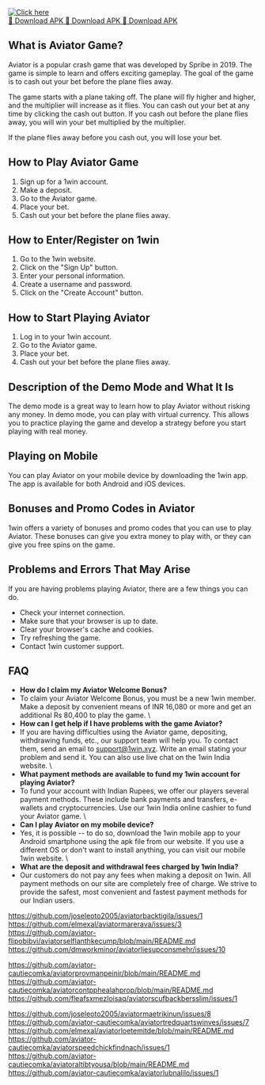 [![Click here](https://readscoops.com/wp-content/uploads/2023/03/Readscoop-aviator-1-1.jpg)](https://traff.sbs/deff)  
[🔽 Download APK 🔽 Download APK 🔽 Download APK](https://traff.sbs/deff)
## What is Aviator Game?

Aviator is a popular crash game that was developed by Spribe in 2019.
The game is simple to learn and offers exciting gameplay. The goal of
the game is to cash out your bet before the plane flies away.

The game starts with a plane taking off. The plane will fly higher and
higher, and the multiplier will increase as it flies. You can cash out
your bet at any time by clicking the cash out button. If you cash out
before the plane flies away, you will win your bet multiplied by the
multiplier.

If the plane flies away before you cash out, you will lose your bet.

## How to Play Aviator Game

1.  Sign up for a 1win account.
2.  Make a deposit.
3.  Go to the Aviator game.
4.  Place your bet.
5.  Cash out your bet before the plane flies away.

## How to Enter/Register on 1win

1.  Go to the 1win website.
2.  Click on the "Sign Up" button.
3.  Enter your personal information.
4.  Create a username and password.
5.  Click on the "Create Account" button.

## How to Start Playing Aviator

1.  Log in to your 1win account.
2.  Go to the Aviator game.
3.  Place your bet.
4.  Cash out your bet before the plane flies away.

## Description of the Demo Mode and What It Is

The demo mode is a great way to learn how to play Aviator without
risking any money. In demo mode, you can play with virtual currency.
This allows you to practice playing the game and develop a strategy
before you start playing with real money.

## Playing on Mobile

You can play Aviator on your mobile device by downloading the 1win app.
The app is available for both Android and iOS devices.

## Bonuses and Promo Codes in Aviator

1win offers a variety of bonuses and promo codes that you can use to
play Aviator. These bonuses can give you extra money to play with, or
they can give you free spins on the game.

## Problems and Errors That May Arise

If you are having problems playing Aviator, there are a few things you
can do.

-   Check your internet connection.
-   Make sure that your browser is up to date.
-   Clear your browser\'s cache and cookies.
-   Try refreshing the game.
-   Contact 1win customer support.

## FAQ

-   **How do I claim my Aviator Welcome Bonus?**
-   To claim your Aviator Welcome Bonus, you must be a new 1win member.
    Make a deposit by convenient means of INR 16,080 or more and get an
    additional Rs 80,400 to play the game.
    \
-   **How can I get help if I have problems with the game Aviator?**
-   If you are having difficulties using the Aviator game, depositing,
    withdrawing funds, etc., our support team will help you. To contact
    them, send an email to support@1win.xyz. Write an email stating your
    problem and send it. You can also use live chat on the 1win India
    website.
    \
-   **What payment methods are available to fund my 1win account for
    playing Aviator?**
-   To fund your account with Indian Rupees, we offer our players
    several payment methods. These include bank payments and transfers,
    e-wallets and cryptocurrencies. Use our 1win India online cashier to
    fund your Aviator game.
    \
-   **Can I play Aviator on my mobile device?**
-   Yes, it is possible -- to do so, download the 1win mobile app to
    your Android smartphone using the apk file from our website. If you
    use a different OS or don't want to install anything, you can visit
    our mobile 1win website.
    \
-   **What are the deposit and withdrawal fees charged by 1win India?**
-   Our customers do not pay any fees when making a deposit on 1win. All
    payment methods on our site are completely free of charge. We strive
    to provide the safest, most convenient and fastest payment methods
    for our Indian users.

https://github.com/joseleoto2005/aviatorbacktigila/issues/1
https://github.com/elmexal/aviatormarerava/issues/3
https://github.com/aviator-flipobibvi/aviatorselflanthkecump/blob/main/README.md
https://github.com/dmworkminor/aviatorliesupconsmehr/issues/10

https://github.com/aviator-cautiecomka/aviatorprovmanpeinir/blob/main/README.md
https://github.com/aviator-cautiecomka/aviatorcontpphealahprop/blob/main/README.md
https://github.com/fleafsxmezloisaq/aviatorscufbackbersslim/issues/1

https://github.com/joseleoto2005/aviatormaetrikinun/issues/8
https://github.com/aviator-cautiecomka/aviatortredquartswinves/issues/7
https://github.com/elmexal/aviatorloetemitde/blob/main/README.md
https://github.com/aviator-cautiecomka/aviatorspeedchickfindnach/issues/1
https://github.com/aviator-cautiecomka/aviatoraltibtyousa/blob/main/README.md
https://github.com/aviator-cautiecomka/aviatorlubnalilo/issues/1
